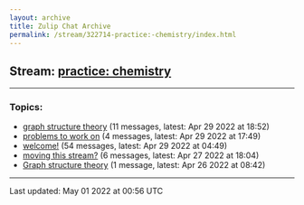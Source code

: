 ```yaml
---
layout: archive
title: Zulip Chat Archive
permalink: /stream/322714-practice:-chemistry/index.html
---
```


## Stream: [practice: chemistry](https://mattecapu.github.io/ct-zulip-archive/stream/322714-practice:-chemistry/index.html)
---

### Topics:

* [graph structure theory](topic/topic_graph.20structure.20theory.html) (11 messages, latest: Apr 29 2022 at 18:52)
* [problems to work on](topic/topic_problems.20to.20work.20on.html) (4 messages, latest: Apr 29 2022 at 17:49)
* [welcome!](topic/topic_welcome!.html) (54 messages, latest: Apr 29 2022 at 04:49)
* [moving this stream?](topic/topic_moving.20this.20stream.3F.html) (6 messages, latest: Apr 27 2022 at 18:04)
* [Graph structure theory](topic/topic_Graph.20structure.20theory.html) (1 message, latest: Apr 26 2022 at 08:42)

<hr><p>Last updated: May 01 2022 at 00:56 UTC</p>
